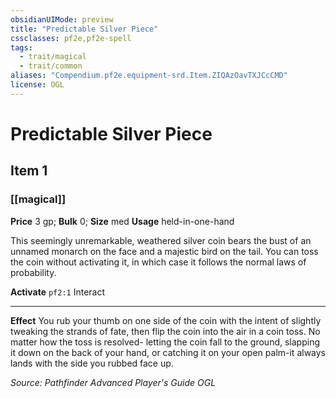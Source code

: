 ```yaml
---
obsidianUIMode: preview
title: "Predictable Silver Piece"
cssclasses: pf2e,pf2e-spell
tags:
  - trait/magical
  - trait/common
aliases: "Compendium.pf2e.equipment-srd.Item.ZIQAzOavTXJCcCMD"
license: OGL
---
```

# Predictable Silver Piece
## Item 1
### [[magical]]


**Price** 3 gp; 
**Bulk** 0; **Size** med
**Usage** held-in-one-hand

This seemingly unremarkable, weathered silver coin bears the bust of an unnamed monarch on the face and a majestic bird on the tail. You can toss the coin without activating it, in which case it follows the normal laws of probability.

**Activate** `pf2:1` Interact

* * *

**Effect** You rub your thumb on one side of the coin with the intent of slightly tweaking the strands of fate, then flip the coin into the air in a coin toss. No matter how the toss is resolved- letting the coin fall to the ground, slapping it down on the back of your hand, or catching it on your open palm-it always lands with the side you rubbed face up.

*Source: Pathfinder Advanced Player's Guide*
*OGL*